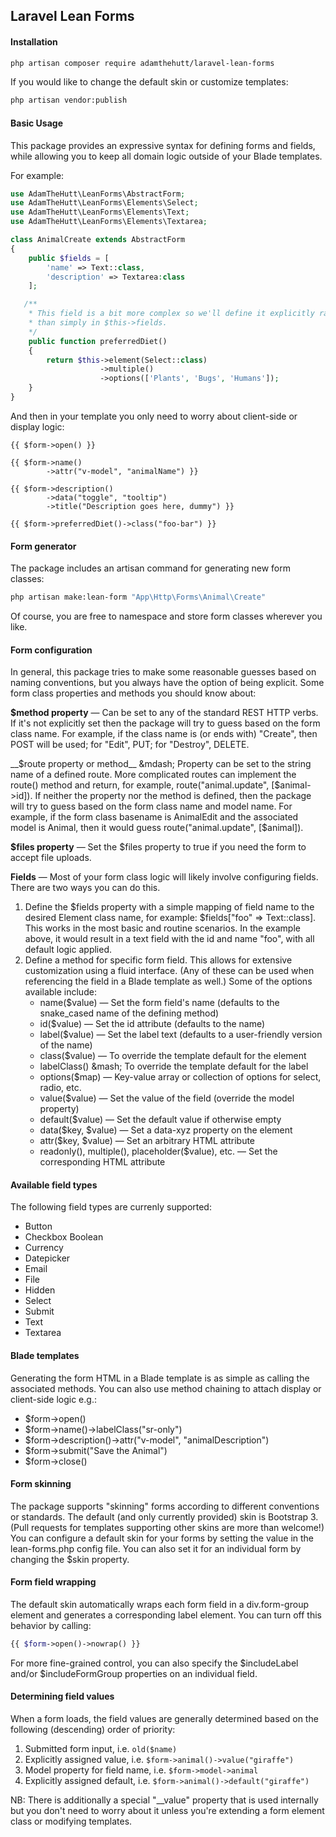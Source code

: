 ## Laravel Lean Forms

#### Installation
```bash
php artisan composer require adamthehutt/laravel-lean-forms
```

If you would like to change the default skin or customize templates:
```bash
php artisan vendor:publish
```

#### Basic Usage
This package provides an expressive syntax for defining forms and fields, while 
allowing you to keep all domain logic outside of your Blade templates. 

For example:

```php
use AdamTheHutt\LeanForms\AbstractForm;
use AdamTheHutt\LeanForms\Elements\Select;
use AdamTheHutt\LeanForms\Elements\Text;
use AdamTheHutt\LeanForms\Elements\Textarea;

class AnimalCreate extends AbstractForm
{
    public $fields = [
        'name' => Text::class,
        'description' => Textarea:class
    ];

   /**
    * This field is a bit more complex so we'll define it explicitly rather
    * than simply in $this->fields.
    */
    public function preferredDiet()
    {
        return $this->element(Select::class)
                    ->multiple()
                    ->options(['Plants', 'Bugs', 'Humans']);
    }
}
```

And then in your template you only need to worry about client-side or 
display logic:
```blade
{{ $form->open() }}

{{ $form->name()
        ->attr("v-model", "animalName") }}

{{ $form->description()
        ->data("toggle", "tooltip")
        ->title("Description goes here, dummy") }}

{{ $form->preferredDiet()->class("foo-bar") }}
```

#### Form generator
The package includes an artisan command for generating new form classes:
```bash
php artisan make:lean-form "App\Http\Forms\Animal\Create"
```

Of course, you are free to namespace and store form classes wherever you like.

#### Form configuration
In general, this package tries to make some reasonable guesses based on 
naming conventions, but you always have the option of being explicit. Some
form class properties and methods you should know about:

__$method property__ &mdash; Can be set to any of the standard REST HTTP verbs. 
If it's not explicitly set then the package will try to guess based on the form 
class name. For example, if the class name is (or ends with) "Create", then POST
will be used; for "Edit", PUT; for "Destroy", DELETE.

__$route property or method__ &mdash; Property can be set to the string name of 
a defined route. More complicated routes can implement the route() method and
return, for example, route("animal.update", [$animal->id]). If neither the 
property nor the method is defined, then the package will try to guess based on
the form class name and model name. For example, if the form class basename is 
AnimalEdit and the associated model is Animal, then it would guess
route("animal.update", [$animal]).

__$files property__ &mdash; Set the $files property to true if you need the 
form to accept file uploads.

__Fields__ &mdash; Most of your form class logic will likely involve configuring 
fields. There are two ways you can do this. 
 1. Define the $fields property with a simple mapping of field name to the 
 desired Element class name, for example:
 $fields["foo" => Text::class]. This works in the most basic and routine 
 scenarios. In the example above, it would result in a text field with the id
 and name "foo", with all default logic applied.
 2. Define a method for specific form field. This allows for extensive 
 customization using a fluid interface. (Any of these can be used when 
 referencing the field in a Blade template as well.) Some of the options 
 available include:
     * name($value) &mdash; Set the form field's name (defaults to the snake_cased 
     name of the defining method)
     * id($value) &mdash; Set the id attribute (defaults to the name)
     * label($value) &mdash; Set the label text (defaults to a user-friendly version
     of the name)
     * class($value) &mdash; To override the template default for the element
     * labelClass() &mash; To override the template default for the label
     * options($map) &mdash; Key-value array or collection of options for select, 
     radio, etc.
     * value($value) &mdash; Set the value of the field (override the model property)
     * default($value) &mdash; Set the default value if otherwise empty
     * data($key, $value) &mdash; Set a data-xyz property on the element
     * attr($key, $value) &mdash; Set an arbitrary HTML attribute
     * readonly(), multiple(), placeholder($value), etc. &mdash; Set the 
     corresponding HTML attribute
     

#### Available field types
The following field types are currenly supported:
 * Button
 * Checkbox Boolean
 * Currency
 * Datepicker
 * Email
 * File
 * Hidden
 * Select
 * Submit
 * Text
 * Textarea

#### Blade templates
Generating the form HTML in a Blade template is as simple as calling the 
associated methods. You can also use method chaining to attach display or client-side 
logic e.g.:
 * $form->open()
 * $form->name()->labelClass("sr-only")
 * $form->description()->attr("v-model", "animalDescription")
 * $form->submit("Save the Animal")
 * $form->close()

#### Form skinning
The package supports "skinning" forms according to different conventions or 
standards. The default (and only currently provided) skin is Bootstrap 3. (Pull
requests for templates supporting other skins are more than welcome!) You can
configure a default skin for your forms by setting the value in the 
lean-forms.php config file. You can also set it for an individual form by 
changing the $skin property.

#### Form field wrapping
The default skin automatically wraps each form field in a div.form-group 
element and generates a corresponding label element. You can turn off this
behavior by calling:
```php
{{ $form->open()->nowrap() }}
```
For more fine-grained control, you can also specify the $includeLabel and/or 
$includeFormGroup properties on an individual field.

#### Determining field values
When a form loads, the field values are generally determined based on the 
following (descending) order of priority:
 1. Submitted form input, i.e. ```old($name)```
 2. Explicitly assigned value, i.e. ```$form->animal()->value("giraffe")```
 3. Model property for field name, i.e. ```$form->model->animal``` 
 4. Explicitly assigned default, i.e. ```$form->animal()->default("giraffe")```
 
NB: There is additionally a special "__value" property that is used internally
but you don't need to worry about it unless you're extending a form element
class or modifying templates.
